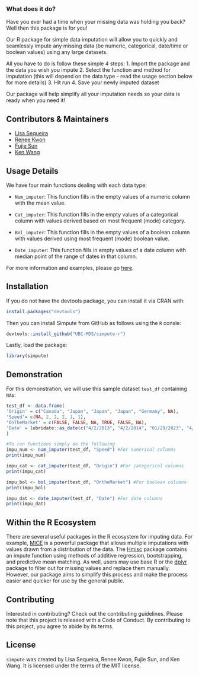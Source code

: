 ### What does it do?

Have you ever had a time when your missing data was holding you back? Well then this package is for you!

Our R package for simple data imputation will allow you to quickly and seamlessly impute any missing data (be numeric, categorical, date/time or boolean values) using any large datasets.

All you have to do is follow these simple 4 steps: 1. Import the package and the data you wish you impute 2. Select the function and method for imputation (this will depend on the data type - read the usage section below for more details) 3. Hit run 4. Save your newly imputed dataset

Our package will help simplify all your imputation needs so your data is ready when you need it!

## Contributors & Maintainers

-   [Lisa Sequeira](https://github.com/LisaSeq)
-   [Renee Kwon](https://github.com/renee-kwon)
-   [Fujie Sun](https://github.com/Althrun-sun)
-   [Ken Wang](https://github.com/kenuiuc)

## Usage Details

We have four main functions dealing with each data type:

-   `Num_imputer`: This function fills in the empty values of a numeric column with the mean value.

-   `Cat_imputer`: This function fills in the empty values of a categorical column with values derived based on most frequent (mode) category.

-   `Bol_imputer`: This function fills in the empty values of a boolean column with values derived using most frequent (mode) boolean value.

-   `Date_imputer`: This function fills in empty values of a date column with median point of the range of dates in that column.

For more information and examples, please go [here](file:///C:/Users/lisaa/UBC_Lab_Block_4/DSCI_524_collab_sw/simpute-r/docs/index.html).

## Installation

If you do not have the devtools package, you can install it via CRAN with:

``` r
install.packages("devtools")
```

Then you can install Simpute from GitHub as follows using the `R` consle:

``` r
devtools::install_github("UBC-MDS/simpute-r")
```

Lastly, load the package:

``` r
library(simpute)
```

## Demonstration

For this demonstration, we will use this sample dataset `test_df` containing `NA`s:

``` r
test_df <- data.frame(
'Origin' = c("Canada", "Japan", "Japan", "Japan", "Germany", NA), 
'Speed'= c(NA, 2, 2, 2, 1, 1),
'OnTheMarket' = c(FALSE, FALSE, NA, TRUE, FALSE, NA),
'Date' = lubridate::as_date(c("4/2/2013", "4/2/2014", "01/29/2023", "4/2/2016", NA, "01/29/2023"), format = "%m/%d/%Y")
)

#To run functions simply do the following
impu_num <- num_imputer(test_df, "Speed") #For numerical columns
print(impu_num)

impu_cat <- cat_imputer(test_df, "Origin") #For categorical columns
print(impu_cat)

impu_bol <- bol_imputer(test_df, "OntheMarket") #For boolean columns
print(impu_bol)

impu_dat <- date_imputer(test_df, "Date") #For date columns
print(impu_dat)
```

## Within the R Ecosystem

There are several useful packages in the R ecosystem for imputing data. For example, [MICE](https://github.com/amices/mice) is a powerful package that allows multiple imputations with values drawn from a distribution of the data. The [Hmisc](https://github.com/harrelfe/Hmisc) package contains an impute function using methods of additive regression, bootstrapping, and predictive mean matching. As well, users may use base R or the [dplyr](https://dplyr.tidyverse.org/) package to filter out for missing values and replace them manually. However, our package aims to simplify this process and make the process easier and quicker for use by the general public.

## Contributing

Interested in contributing? Check out the contributing guidelines. Please note that this project is released with a Code of Conduct. By contributing to this project, you agree to abide by its terms.

## License

`simpute` was created by Lisa Sequeira, Renee Kwon, Fujie Sun, and Ken Wang. It is licensed under the terms of the MIT license.
